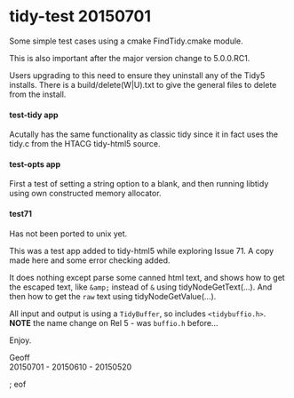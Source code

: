# tidy-test 20150701

Some simple test cases using a cmake FindTidy.cmake module.

This is also important after the major version change to 5.0.0.RC1.

Users upgrading to this need to ensure they uninstall any of the Tidy5 installs. There is a build/delete(W|U).txt to give the general files to delete from the install.

#### test-tidy app

Acutally has the same functionality as classic tidy since it in fact uses the tidy.c from the HTACG tidy-html5 source.

#### test-opts app

First a test of setting a string option to a blank, and then running libtidy using own constructed memory allocator.

#### test71

Has not been ported to unix yet.

This was a test app added to tidy-html5 while exploring Issue 71. A copy made here and some error checking added.

It does nothing except parse some canned html text, and shows how to get the escaped text, like `&amp;` instead of `&` using tidyNodeGetText(...). And then how to get the `raw` text using tidyNodeGetValue(...).

All input and output is using a `TidyBuffer`, so includes `<tidybuffio.h>`. **NOTE** the name change on Rel 5 - was `buffio.h` before...

Enjoy.

Geoff  
20150701 - 20150610 - 20150520

; eof
